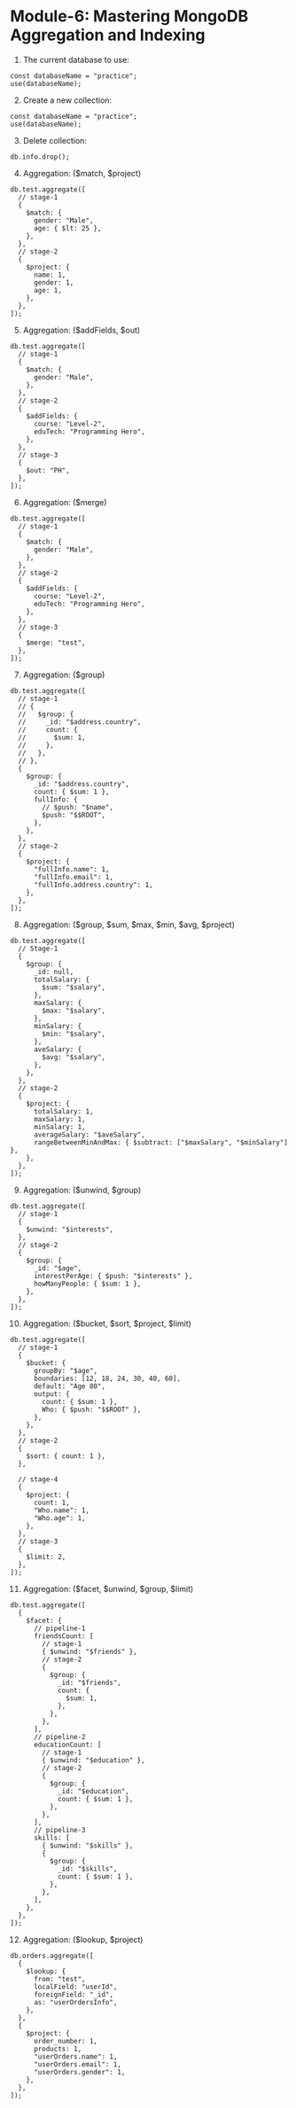 # Module-6: Mastering MongoDB Aggregation and Indexing

1. The current database to use:

```mongodb
const databaseName = "practice";
use(databaseName);
```

2. Create a new collection:

```mongodb
const databaseName = "practice";
use(databaseName);
```

3. Delete collection:

```mongodb
db.info.drop();
```

4. Aggregation: ($match, $project)

```mongodb
db.test.aggregate([
  // stage-1
  {
    $match: {
      gender: "Male",
      age: { $lt: 25 },
    },
  },
  // stage-2
  {
    $project: {
      name: 1,
      gender: 1,
      age: 1,
    },
  },
]);
```

5. Aggregation: ($addFields, $out)

```mongodb
db.test.aggregate([
  // stage-1
  {
    $match: {
      gender: "Male",
    },
  },
  // stage-2
  {
    $addFields: {
      course: "Level-2",
      eduTech: "Programming Hero",
    },
  },
  // stage-3
  {
    $out: "PH",
  },
]);
```

6. Aggregation: ($merge)

```mongodb
db.test.aggregate([
  // stage-1
  {
    $match: {
      gender: "Male",
    },
  },
  // stage-2
  {
    $addFields: {
      course: "Level-2",
      eduTech: "Programming Hero",
    },
  },
  // stage-3
  {
    $merge: "test",
  },
]);
```

7. Aggregation: ($group)

```mongodb
db.test.aggregate([
  // stage-1
  // {
  //   $group: {
  //     _id: "$address.country",
  //     count: {
  //       $sum: 1,
  //     },
  //   },
  // },
  {
    $group: {
      _id: "$address.country",
      count: { $sum: 1 },
      fullInfo: {
        // $push: "$name",
        $push: "$$ROOT",
      },
    },
  },
  // stage-2
  {
    $project: {
      "fullInfo.name": 1,
      "fullInfo.email": 1,
      "fullInfo.address.country": 1,
    },
  },
]);
```

8. Aggregation: ($group, $sum, $max, $min, $avg, $project)

```mongodb
db.test.aggregate([
  // Stage-1
  {
    $group: {
      _id: null,
      totalSalary: {
        $sum: "$salary",
      },
      maxSalary: {
        $max: "$salary",
      },
      minSalary: {
        $min: "$salary",
      },
      aveSalary: {
        $avg: "$salary",
      },
    },
  },
  // stage-2
  {
    $project: {
      totalSalary: 1,
      maxSalary: 1,
      minSalary: 1,
      averageSalary: "$aveSalary",
      rangeBetweenMinAndMax: { $subtract: ["$maxSalary", "$minSalary"] },
    },
  },
]);
```

9. Aggregation: ($unwind, $group)

```mongodb
db.test.aggregate([
  // stage-1
  {
    $unwind: "$interests",
  },
  // stage-2
  {
    $group: {
      _id: "$age",
      interestPerAge: { $push: "$interests" },
      howManyPeople: { $sum: 1 },
    },
  },
]);
```

10. Aggregation: ($bucket, $sort, $project, $limit)

```mongodb
db.test.aggregate([
  // stage-1
  {
    $bucket: {
      groupBy: "$age",
      boundaries: [12, 18, 24, 30, 40, 60],
      default: "Age 80",
      output: {
        count: { $sum: 1 },
        Who: { $push: "$$ROOT" },
      },
    },
  },
  // stage-2
  {
    $sort: { count: 1 },
  },

  // stage-4
  {
    $project: {
      count: 1,
      "Who.name": 1,
      "Who.age": 1,
    },
  },
  // stage-3
  {
    $limit: 2,
  },
]);
```

11. Aggregation: ($facet, $unwind, $group, $limit)

```mongodb
db.test.aggregate([
  {
    $facet: {
      // pipeline-1
      friendsCount: [
        // stage-1
        { $unwind: "$friends" },
        // stage-2
        {
          $group: {
            _id: "$friends",
            count: {
              $sum: 1,
            },
          },
        },
      ],
      // pipeline-2
      educationCount: [
        // stage-1
        { $unwind: "$education" },
        // stage-2
        {
          $group: {
            _id: "$education",
            count: { $sum: 1 },
          },
        },
      ],
      // pipeline-3
      skills: [
        { $unwind: "$skills" },
        {
          $group: {
            _id: "$skills",
            count: { $sum: 1 },
          },
        },
      ],
    },
  },
]);
```

12. Aggregation: ($lookup, $project)

```mongodb
db.orders.aggregate([
  {
    $lookup: {
      from: "test",
      localField: "userId",
      foreignField: "_id",
      as: "userOrdersInfo",
    },
  },
  {
    $project: {
      order_number: 1,
      products: 1,
      "userOrders.name": 1,
      "userOrders.email": 1,
      "userOrders.gender": 1,
    },
  },
]);

```
